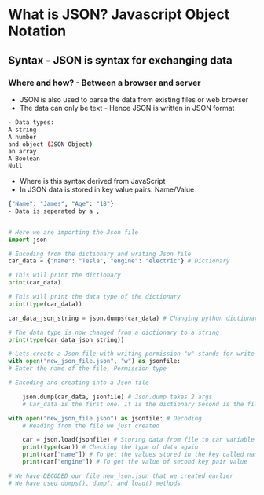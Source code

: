 # What is JSON? Javascript Object Notation
## Syntax - JSON is syntax for exchanging data
### Where and how? - Between a browser and server

- JSON is also used to parse the data from existing files or web browser
- The data can only be text - Hence JSON is written in JSON format

``` bash
- Data types:
A string
A number
and object (JSON Object)
an array
A Boolean
Null

```
- Where is this syntax derived from JavaScript
- In JSON data is stored in key value pairs: Name/Value

``` bash
{"Name": "James", "Age": "18"}
- Data is seperated by a ,
```

```python

# Here we are importing the Json file
import json

# Encoding from the dictionary and writing Json file
car_data = {"name": "Tesla", "engine": "electric"} # Dictionary

# This will print the dictionary
print(car_data)

# This will print the data type of the dictionary
print(type(car_data))

car_data_json_string = json.dumps(car_data) # Changing python dictionary to a Json string

# The data type is now changed from a dictionary to a string
print(type(car_data_json_string))

# Lets create a Json file with writing permission "w" stands for write
with open("new_json_file.json", "w") as jsonfile:
# Enter the name of the file, Permission type

# Encoding and creating into a Json file

    json.dump(car_data, jsonfile) # Json.dump takes 2 args
    # Car_data is the first one. It is the dictionary Second is the file object. In this case it is jsonfile

with open("new_json_file.json") as jsonfile: # Decoding
    # Reading from the file we just created

    car = json.load(jsonfile) # Storing data from file to car variable
    print(type(car)) # Checking the type of data again
    print(car["name"]) # To get the values stored in the key called name
    print(car["engine"]) # To get the value of second key pair value

# We have DECODED our file new_json.json that we created earlier
# We have used dumps(), dump() and load() methods
```
